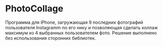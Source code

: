PhotoCollage
============
Программа для iPhone, загружающая 9 последних фотографий пользователя Instagramm по его нику и позволяющая сделать коллаж максимум из 4 выбранных пользователем фото.
Решение выполнено без использования сторонних библиотек.
